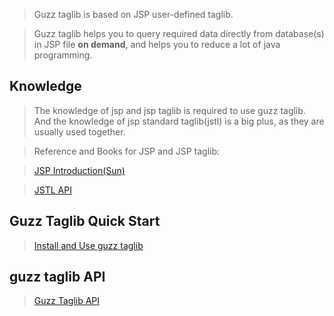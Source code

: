 > Guzz taglib is based on JSP user-defined taglib.

> Guzz taglib helps you to query required data directly from database(s) in JSP file **on demand**, and helps you to reduce a lot of java programming.

## Knowledge ##

> The knowledge of jsp and jsp taglib is required to use guzz taglib. And the knowledge of jsp standard taglib(jstl) is a big plus, as they are usually used together.

> Reference and Books for JSP and JSP taglib:

> [JSP Introduction(Sun)](http://java.sun.com/j2ee/1.4/docs/tutorial/doc/JSPIntro.html#wp100465)

> [JSTL API](http://java.sun.com/products/jsp/jstl/1.1/docs/tlddocs/index.html)

## Guzz Taglib Quick Start ##

> [Install and Use guzz taglib](TutorialTaglib.md)

## guzz taglib API ##

> [Guzz Taglib API](http://www.guzz.org/docs/tlddocs/index.html)

